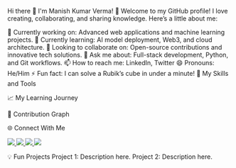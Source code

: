 Hi there 👋
I'm Manish Kumar Verma! 🚀
Welcome to my GitHub profile! I love creating, collaborating, and sharing knowledge. Here’s a little about me:

🔭 Currently working on: Advanced web applications and machine learning projects.
🌱 Currently learning: AI model deployment, Web3, and cloud architecture.
👯 Looking to collaborate on: Open-source contributions and innovative tech solutions.
💬 Ask me about: Full-stack development, Python, and Git workflows.
📫 How to reach me: LinkedIn, Twitter
😄 Pronouns: He/Him
⚡ Fun fact: I can solve a Rubik’s cube in under a minute!
🌟 My Skills and Tools


📈 My Learning Journey

🚀 Contribution Graph

🌐 Connect With Me
<p align="left"> <a href="https://linkedin.com/in/your-profile"> <img src="https://img.shields.io/badge/LinkedIn-0077B5?logo=linkedin&logoColor=white&style=flat" /> </a> <a href="https://twitter.com/your-profile"> <img src="https://img.shields.io/badge/Twitter-1DA1F2?logo=twitter&logoColor=white&style=flat" /> </a> <a href="mailto:your-email@gmail.com"> <img src="https://img.shields.io/badge/Email-D14836?logo=gmail&logoColor=white&style=flat" /> </a> <a href="https://dev.to/your-profile"> <img src="https://img.shields.io/badge/Dev.to-0A0A0A?logo=dev.to&logoColor=white&style=flat" /> </a> </p>
💡 Fun Projects
Project 1: Description here.
Project 2: Description here.

